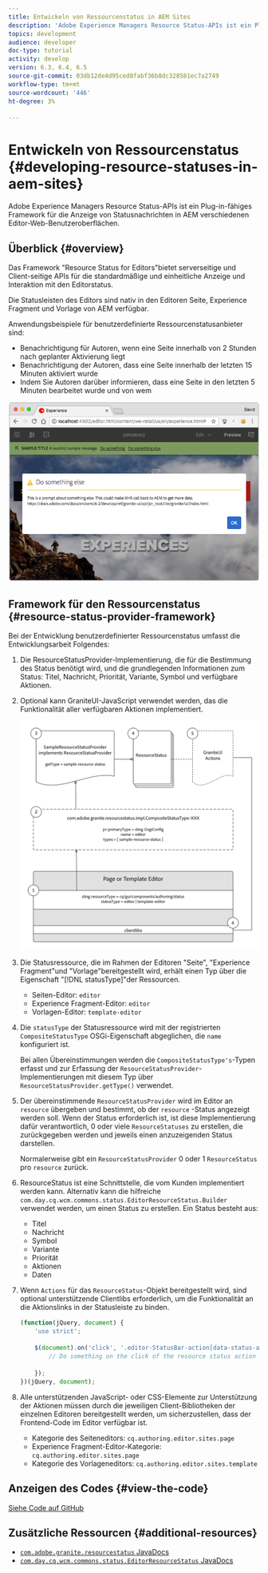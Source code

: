 ```yaml
---
title: Entwickeln von Ressourcenstatus in AEM Sites
description: 'Adobe Experience Managers Resource Status-APIs ist ein Plug-in-fähiges Framework für die Anzeige von Statusnachrichten in AEM verschiedenen Editor-Web-Benutzeroberflächen. '
topics: development
audience: developer
doc-type: tutorial
activity: develop
version: 6.3, 6.4, 6.5
source-git-commit: 03db12de4d95ced8fabf36b8dc328581ec7a2749
workflow-type: tm+mt
source-wordcount: '446'
ht-degree: 3%

---
```



# Entwickeln von Ressourcenstatus {#developing-resource-statuses-in-aem-sites}

Adobe Experience Managers Resource Status-APIs ist ein Plug-in-fähiges Framework für die Anzeige von Statusnachrichten in AEM verschiedenen Editor-Web-Benutzeroberflächen.

## Überblick {#overview}

Das Framework &quot;Resource Status for Editors&quot;bietet serverseitige und Client-seitige APIs für die standardmäßige und einheitliche Anzeige und Interaktion mit den Editorstatus.

Die Statusleisten des Editors sind nativ in den Editoren Seite, Experience Fragment und Vorlage von AEM verfügbar.

Anwendungsbeispiele für benutzerdefinierte Ressourcenstatusanbieter sind:

* Benachrichtigung für Autoren, wenn eine Seite innerhalb von 2 Stunden nach geplanter Aktivierung liegt
* Benachrichtigung der Autoren, dass eine Seite innerhalb der letzten 15 Minuten aktiviert wurde
* Indem Sie Autoren darüber informieren, dass eine Seite in den letzten 5 Minuten bearbeitet wurde und von wem

![Übersicht über den Ressourcenstatus AEM Editors](assets/sample-editor-resource-status-screenshot.png)

## Framework für den Ressourcenstatus {#resource-status-provider-framework}

Bei der Entwicklung benutzerdefinierter Ressourcenstatus umfasst die Entwicklungsarbeit Folgendes:

1. Die ResourceStatusProvider-Implementierung, die für die Bestimmung des Status benötigt wird, und die grundlegenden Informationen zum Status: Titel, Nachricht, Priorität, Variante, Symbol und verfügbare Aktionen.
2. Optional kann GraniteUI-JavaScript verwendet werden, das die Funktionalität aller verfügbaren Aktionen implementiert.

   ![Architektur des Ressourcenstatus](assets/sample-editor-resource-status-application-architecture.png)

3. Die Statusressource, die im Rahmen der Editoren &quot;Seite&quot;, &quot;Experience Fragment&quot;und &quot;Vorlage&quot;bereitgestellt wird, erhält einen Typ über die Eigenschaft &quot;[!DNL statusType]&quot;der Ressourcen.

   * Seiten-Editor: `editor`
   * Experience Fragment-Editor: `editor`
   * Vorlagen-Editor: `template-editor`

4. Die `statusType` der Statusressource wird mit der registrierten `CompositeStatusType` OSGi-Eigenschaft abgeglichen, die `name` konfiguriert ist.

   Bei allen Übereinstimmungen werden die `CompositeStatusType's`-Typen erfasst und zur Erfassung der `ResourceStatusProvider`-Implementierungen mit diesem Typ über `ResourceStatusProvider.getType()` verwendet.

5. Der übereinstimmende `ResourceStatusProvider` wird im Editor an `resource` übergeben und bestimmt, ob der `resource` -Status angezeigt werden soll. Wenn der Status erforderlich ist, ist diese Implementierung dafür verantwortlich, 0 oder viele `ResourceStatuses` zu erstellen, die zurückgegeben werden und jeweils einen anzuzeigenden Status darstellen.

   Normalerweise gibt ein `ResourceStatusProvider` 0 oder 1 `ResourceStatus` pro `resource` zurück.

6. ResourceStatus ist eine Schnittstelle, die vom Kunden implementiert werden kann. Alternativ kann die hilfreiche `com.day.cq.wcm.commons.status.EditorResourceStatus.Builder` verwendet werden, um einen Status zu erstellen. Ein Status besteht aus:

   * Titel
   * Nachricht
   * Symbol
   * Variante
   * Priorität
   * Aktionen 
   * Daten

7. Wenn `Actions` für das `ResourceStatus`-Objekt bereitgestellt wird, sind optional unterstützende Clientlibs erforderlich, um die Funktionalität an die Aktionslinks in der Statusleiste zu binden.

   ```js
   (function(jQuery, document) {
       'use strict';
   
       $(document).on('click', '.editor-StatusBar-action[data-status-action-id="do-something"]', function () {
           // Do something on the click of the resource status action
   
       });
   })(jQuery, document);
   ```

8. Alle unterstützenden JavaScript- oder CSS-Elemente zur Unterstützung der Aktionen müssen durch die jeweiligen Client-Bibliotheken der einzelnen Editoren bereitgestellt werden, um sicherzustellen, dass der Frontend-Code im Editor verfügbar ist.

   * Kategorie des Seiteneditors: `cq.authoring.editor.sites.page`
   * Experience Fragment-Editor-Kategorie: `cq.authoring.editor.sites.page`
   * Kategorie des Vorlageneditors: `cq.authoring.editor.sites.template`

## Anzeigen des Codes {#view-the-code}

[Siehe Code auf GitHub](https://github.com/Adobe-Consulting-Services/acs-aem-samples/tree/master/bundle/src/main/java/com/adobe/acs/samples/resourcestatus/impl/SampleEditorResourceStatusProvider.java)

## Zusätzliche Ressourcen {#additional-resources}

* [`com.adobe.granite.resourcestatus` JavaDocs](https://helpx.adobe.com/experience-manager/6-5/sites/developing/using/reference-materials/javadoc/com/adobe/granite/resourcestatus/package-summary.html)
* [`com.day.cq.wcm.commons.status.EditorResourceStatus` JavaDocs](https://helpx.adobe.com/experience-manager/6-5/sites/developing/using/reference-materials/javadoc/com/day/cq/wcm/commons/status/EditorResourceStatus.html)
